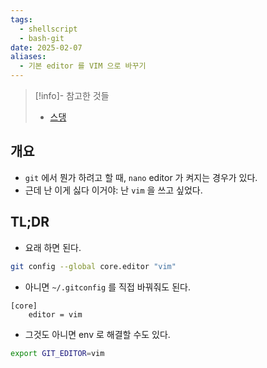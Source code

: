 ```yaml
---
tags:
  - shellscript
  - bash-git
date: 2025-02-07
aliases:
  - 기본 editor 를 VIM 으로 바꾸기
---
```

> [!info]- 참고한 것들
> - [스댕](https://stackoverflow.com/a/2596835)

## 개요

- `git` 에서 뭔가 하려고 할 때, `nano` editor 가 켜지는 경우가 있다.
- 근데 난 이게 싫다 이거야: 난 `vim` 을 쓰고 싶었다.

## TL;DR

- 요래 하면 된다.

```bash
git config --global core.editor "vim"
```

- 아니면 `~/.gitconfig` 를 직접 바꿔줘도 된다.

```
[core]
	editor = vim
```

- 그것도 아니면 env 로 해결할 수도 있다.

```bash
export GIT_EDITOR=vim
```